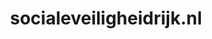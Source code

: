 ---
layout: post
title: "socialeveiligheidrijk.nl"
internal_url: "/dutchgov/socialeveiligheidrijk.nl.html"
subdomains_count: 2
all_subdomains_count: 2
urls_count: 2
ssl_rank: 0
http_rank: 94
url_link: /data/socialeveiligheidrijk.nl/urls.txt
all_subdomains_link: /data/socialeveiligheidrijk.nl/all_subdomains.txt
subdomains_link: /data/socialeveiligheidrijk.nl/subdomains.txt
categories: dutchgov
---